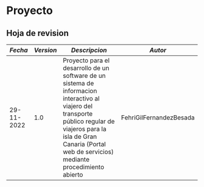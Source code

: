 # Proyecto


## Hoja de revision

| ***Fecha*** | ***Version*** | ***Descripcion*** | ***Autor*** |
| --- | --- | --- | --- |
| 29-11-2022 | 1.0 | Proyecto para el desarrollo de un software de un sistema de informacion interactivo al viajero del transporte público regular de viajeros para la isla de Gran Canaria (Portal web de servicios) mediante procedimiento abierto | FehriGilFernandezBesada | <br>
